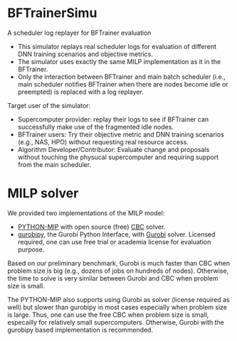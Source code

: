 # BFTrainerSimu
A scheduler log replayer for BFTrainer evaluation

- This simulator replays real scheduler logs for evaluation of different DNN training scenarios and objective metrics. 
- The simulator uses exactly the same MILP implementation as it in the BFTrainer.
- Only the interaction between BFTrainer and main batch scheduler (i.e., main scheduler notifies BFTrainer when there are nodes become idle or preempted) is replaced with a log replayer. 

Target user of the simulator:

- Supercomputer provider: replay their logs to see if BFTrainer can successfully make use of the fragmented idle nodes. 
- BFTrainer users: Try their objective metric and DNN training scenarios (e.g., NAS, HPO) without requesting real resource access.
- Algorithm Developer/Contributor: Evaluate change and proposals without touching the physucal supercomputer and requiring support from the main scheduler.

# MILP solver
We provided two implementations of the MILP model:
- [PYTHON-MIP](https://www.python-mip.com) with open source (free) [CBC](https://github.com/coin-or/Cbc) solver.
- [gurobipy](https://www.gurobi.com/documentation/9.1/quickstart_mac/cs_grbpy_the_gurobi_python.html), the Gurobi Python Interface, with [Gurobi](https://www.gurobi.com) solver. Licensed required, one can use free trial or academia license for evaluation purpose.

Based on our preliminary benchmark, Gurobi is much faster than CBC when problem size is big (e.g., dozens of jobs on hundreds of nodes).
Otherwise, the time to solve is very similar between Gurobi and CBC when problem size is small.<br>

The PYTHON-MIP also supports using Gurobi as solver (license required as well) but slower than gurobipy in most cases especially when problem size is large.
Thus, one can use the free CBC when problem size is small, especailly for relatively small supercomputers. 
Otherwise, Gurobi with the gurobipy based implementation is recommended.
